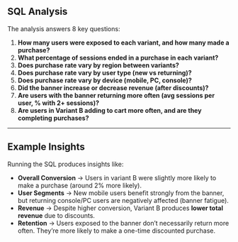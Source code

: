
## SQL Analysis
The analysis answers 8 key questions:

1. **How many users were exposed to each variant, and how many made a purchase?**  
2. **What percentage of sessions ended in a purchase in each variant?**  
3. **Does purchase rate vary by region between variants?**  
4. **Does purchase rate vary by user type (new vs returning)?**  
5. **Does purchase rate vary by device (mobile, PC, console)?**  
6. **Did the banner increase or decrease revenue (after discounts)?**  
7. **Are users with the banner returning more often (avg sessions per user, % with 2+ sessions)?**  
8. **Are users in Variant B adding to cart more often, and are they completing purchases?**  

---

## Example Insights
Running the SQL produces insights like:

- **Overall Conversion** → Users in variant B were slightly more likely to make a purchase (around 2% more likely).  
- **User Segments** → New mobile users benefit strongly from the banner, but returning console/PC users are negatively affected (banner fatigue).  
- **Revenue** → Despite higher conversion, Variant B produces **lower total revenue** due to discounts.  
- **Retention** → Users exposed to the banner don’t necessarily return more often. They’re more likely to make a one-time discounted purchase.  

